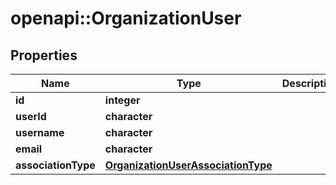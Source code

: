# openapi::OrganizationUser


## Properties
Name | Type | Description | Notes
------------ | ------------- | ------------- | -------------
**id** | **integer** |  | [optional] 
**userId** | **character** |  | 
**username** | **character** |  | 
**email** | **character** |  | 
**associationType** | [**OrganizationUserAssociationType**](OrganizationUserAssociationType.md) |  | [Enum: ] 


